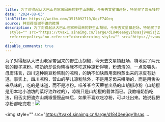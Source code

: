 ```yaml
---
title: 为了对得起从大巴山老家带回来的野生山胡椒，今天去文星镇赶场，特地买了两元钱的镟子凉粉。喵奶奶却说你晓得我不吃这种凉粉得嘛，粉渣渣的，一点没嚼头。毋庸讳...
date: '2024-08-03'
linkTitle: https://weibo.com/3515092710/OqzF74Oeq
source: 种豆得瓜谢不谦的微博
description: 为了对得起从大巴山老家带回来的野生山胡椒，今天去文星镇赶场，特地买了两元钱的镟子凉粉。喵奶奶却说你晓得我不吃这种凉粉得嘛，粉渣渣的，一点没嚼头。毋庸讳言，四川这种豌豆粉熬制的凉粉，的确不如陕西用面粉蒸出来的凉皮有劲道。事实上，四川凉粉，营山的芋儿凉粉除外，不是用牙齿来咀嚼的，而是用舌尖来品味的，吃的是味道，而不是凉粉。喵爷爷今天荣誉出品的山胡椒凉粉（山胡椒是用本地小油坊的菜籽油炸过的），凉粉只是山胡椒的载体而已。我教喵奶奶吃法，用舌尖把油炸山胡椒慢慢品味后，如果不喜欢吃凉粉，可以吐出来。她说我把凉粉都吃完啦！<img
  style="" src="https://tvax1.sinaimg.cn/large/d1840ee6gy1hsasj94u5zj22bc334x6q.jpg"
  referrerpolicy="no-referrer"><br><br><img style="" src="https://tvax4.sinaimg.cn/large/d1840ee6gy1hsas
  ...
disable_comments: true
---
```

为了对得起从大巴山老家带回来的野生山胡椒，今天去文星镇赶场，特地买了两元钱的镟子凉粉。喵奶奶却说你晓得我不吃这种凉粉得嘛，粉渣渣的，一点没嚼头。毋庸讳言，四川这种豌豆粉熬制的凉粉，的确不如陕西用面粉蒸出来的凉皮有劲道。事实上，四川凉粉，营山的芋儿凉粉除外，不是用牙齿来咀嚼的，而是用舌尖来品味的，吃的是味道，而不是凉粉。喵爷爷今天荣誉出品的山胡椒凉粉（山胡椒是用本地小油坊的菜籽油炸过的），凉粉只是山胡椒的载体而已。我教喵奶奶吃法，用舌尖把油炸山胡椒慢慢品味后，如果不喜欢吃凉粉，可以吐出来。她说我把凉粉都吃完啦！<img style="" src="https://tvax1.sinaimg.cn/large/d1840ee6gy1hsasj94u5zj22bc334x6q.jpg" referrerpolicy="no-referrer"><br><br><img style="" src="https://tvax4.sinaimg.cn/large/d1840ee6gy1hsas ...